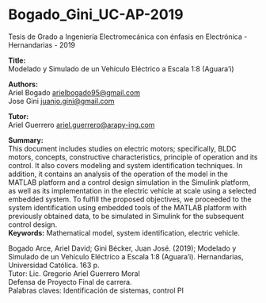 # Bogado_Gini_UC-AP-2019
Tesis de Grado a Ingeniería Electromecánica con énfasis en Electrónica - Hernandarias - 2019

<b>Title:</b></br>
Modelado y Simulado de un Vehículo Eléctrico a Escala 1:8 (Aguara’i)

<b>Authors:</b></br>
Ariel Bogado arielbogado95@gmail.com </br>
Jose Gini juanjo.gini@gmail.com </br>


<b>Tutor:</b></br>
Ariel Guerrero ariel.guerrero@arapy-ing.com


<b>Summary:</b></br>
This document includes studies on electric motors; specifically, BLDC motors, concepts, constructive characteristics, principle of operation and its control. It also covers modeling and system identification techniques. In addition, it contains an analysis of the operation of the model in the MATLAB platform and a control design simulation in the Simulink platform, as well as its implementation in the electric vehicle at scale using a selected embedded system.
To fulfill the proposed objectives, we proceeded to the system identification using embedded tools of the MATLAB platform with previously obtained data, to be simulated in Simulink for the subsequent control design. </br>
<b>Keywords:</b> Mathematical model, system identification, electric vehicle.</br>

Bogado Arce, Ariel David; Gini Bécker, Juan José. (2019); Modelado y Simulado de un Vehículo Eléctrico a Escala 1:8 (Aguara’i). Hernandarias, Universidad Católica. 163 p.</br>
Tutor: Lic. Gregorio Ariel Guerrero Moral</br>
Defensa de Proyecto Final de carrera.</br>
Palabras claves: Identificación de sistemas, control PI</br>
